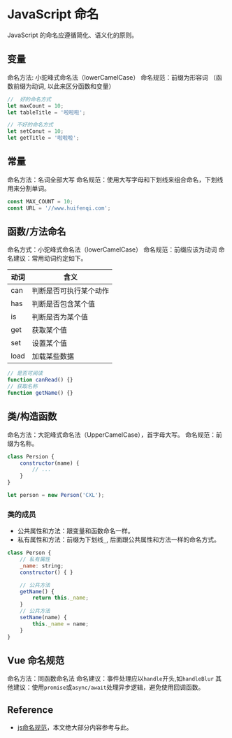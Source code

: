 # JavaScript 命名

JavaScript 的命名应遵循简化、语义化的原则。

## 变量

命名方法: 小驼峰式命名法（lowerCamelCase）
命名规范：前缀为形容词 （函数前缀为动词, 以此来区分函数和变量）

```js
//  好的命名方式
let maxCount = 10;
let tableTitle = '啦啦啦';

// 不好的命名方式
let setConut = 10;
let getTitle = '啦啦啦';
```

## 常量

命名方法：名词全部大写
命名规范：使用大写字母和下划线来组合命名，下划线用来分割单词。

```js
const MAX_COUNT = 10;
const URL = '//www.huifenqi.com';
```

## 函数/方法命名

命名方式：小驼峰式命名法（lowerCamelCase）
命名规范：前缀应该为动词
命名建议：常用动词约定如下。

| 动词 | 含义                   |
| ---- | ---------------------- |
| can  | 判断是否可执行某个动作 |
| has  | 判断是否包含某个值     |
| is   | 判断是否为某个值       |
| get  | 获取某个值             |
| set  | 设置某个值             |
| load | 加载某些数据           |

```js
// 是否可阅读
function canRead() {}
// 获取名称
function getName() {}
```

## 类/构造函数

命名方法：大驼峰式命名法（UpperCamelCase），首字母大写。
命名规范：前缀为名称。

```js
class Persion {
    constructor(name) {
        // ...
    }
}

let person = new Person('CXL');
```

### 类的成员

- 公共属性和方法：跟变量和函数命名一样。
- 私有属性和方法：前缀为下划线`_`, 后面跟公共属性和方法一样的命名方式。

```js
class Person {
    // 私有属性
    _name: string;
    constructor() { }

    // 公共方法
    getName() {
        return this._name;
    }
    // 公共方法
    setName(name) {
        this._name = name;
    }
}
```

## Vue 命名规范

命名方法：同函数命名法
命名建议：事件处理应以`handle`开头,如`handleBlur`
其他建议：使用`promise`或`async/await`处理异步逻辑，避免使用回调函数。

## Reference

- [js命名规范](https://www.jianshu.com/p/75591d47312a)，本文绝大部分内容参考与此。
